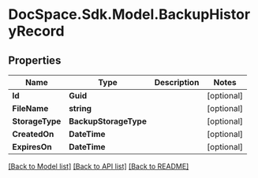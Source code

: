 # DocSpace.Sdk.Model.BackupHistoryRecord

## Properties

Name | Type | Description | Notes
------------ | ------------- | ------------- | -------------
**Id** | **Guid** |  | [optional] 
**FileName** | **string** |  | [optional] 
**StorageType** | **BackupStorageType** |  | [optional] 
**CreatedOn** | **DateTime** |  | [optional] 
**ExpiresOn** | **DateTime** |  | [optional] 

[[Back to Model list]](../README.md#documentation-for-models) [[Back to API list]](../README.md#documentation-for-api-endpoints) [[Back to README]](../README.md)


